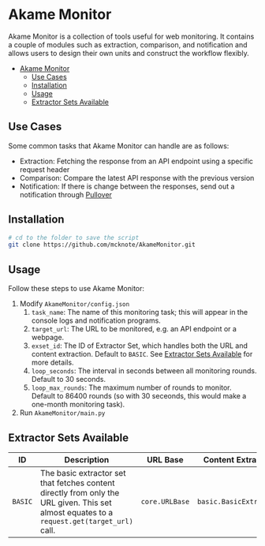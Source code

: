 # Akame Monitor

Akame Monitor is a collection of tools useful for web monitoring. It contains a couple of modules such as extraction, comparison, and notification and allows users to design their own units and construct the workflow flexibly.

- [Akame Monitor](#akame-monitor)
  - [Use Cases](#use-cases)
  - [Installation](#installation)
  - [Usage](#usage)
  - [Extractor Sets Available](#extractor-sets-available)

## Use Cases

Some common tasks that Akame Monitor can handle are as follows:

- Extraction: Fetching the response from an API endpoint using a specific request header
- Comparison: Compare the latest API response with the previous version
- Notification: If there is change between the responses, send out a notification through [Pullover](https://pushover.net/)

## Installation

```bash
# cd to the folder to save the script
git clone https://github.com/mcknote/AkameMonitor.git
```

## Usage

Follow these steps to use Akame Monitor:

1. Modify `AkameMonitor/config.json`
   1. `task_name`: The name of this monitoring task; this will appear in the console logs and notification programs.
   2. `target_url`: The URL to be monitored, e.g. an API endpoint or a webpage.
   3. `exset_id`: The ID of Extractor Set, which handles both the URL and content extraction. Default to `BASIC`. See [Extractor Sets Available](##extractor-sets-available) for more details.
   4. `loop_seconds`: The interval in seconds between all monitoring rounds. Default to 30 seconds.
   5. `loop_max_rounds`: The maximum number of rounds to monitor. Default to 86400 rounds (so with 30 seceonds, this would make a one-month monitoring task).
2. Run `AkameMonitor/main.py`

## Extractor Sets Available

| ID | Description | URL Base | Content Extractor |
| --- | --- | --- | --- |
| `BASIC` | The basic extractor set that fetches content directly from only the URL given. This set almost equates to a `request.get(target_url)` call. | `core.URLBase` | `basic.BasicExtractor` |
